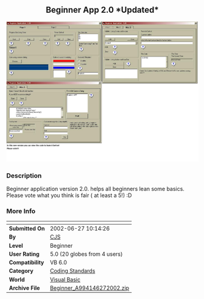 ﻿<div align="center">

## Beginner App 2\.0 \*Updated\*

<img src="PIC2002627111359195.jpg">
</div>

### Description

Beginner application version 2.0. helps all beginners lean some basics. Please vote what you think is fair ( at least a 5!) :D
 
### More Info
 


<span>             |<span>
---                |---
**Submitted On**   |2002-06-27 10:14:26
**By**             |[CJS](https://github.com/Planet-Source-Code/PSCIndex/blob/master/ByAuthor/cjs.md)
**Level**          |Beginner
**User Rating**    |5.0 (20 globes from 4 users)
**Compatibility**  |VB 6\.0
**Category**       |[Coding Standards](https://github.com/Planet-Source-Code/PSCIndex/blob/master/ByCategory/coding-standards__1-43.md)
**World**          |[Visual Basic](https://github.com/Planet-Source-Code/PSCIndex/blob/master/ByWorld/visual-basic.md)
**Archive File**   |[Beginner\_A994146272002\.zip](https://github.com/Planet-Source-Code/cjs-beginner-app-2-0-updated__1-36310/archive/master.zip)








